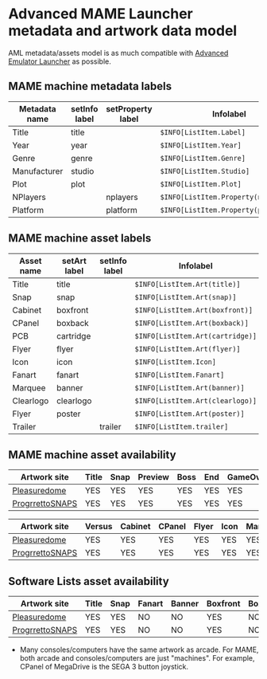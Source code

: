 # Advanced MAME Launcher metadata and artwork data model #

AML metadata/assets model is as much compatible with [Advanced Emulator Launcher] as possible.

[Advanced Emulator Launcher]: http://github.com/Wintermute0110/plugin.program.advanced.emulator.launcher/


## MAME machine metadata labels ##

| Metadata name | setInfo label | setProperty label | Infolabel                            |
|---------------|---------------|-------------------|--------------------------------------|
| Title         | title         |                   | `$INFO[ListItem.Label]`              |
| Year          | year          |                   | `$INFO[ListItem.Year]`               |
| Genre         | genre         |                   | `$INFO[ListItem.Genre]`              |
| Manufacturer  | studio        |                   | `$INFO[ListItem.Studio]`             |
| Plot          | plot          |                   | `$INFO[ListItem.Plot]`               |
| NPlayers      |               | nplayers          | `$INFO[ListItem.Property(nplayers)]` |
| Platform      |               | platform          | `$INFO[ListItem.Property(platform)]` |

## MAME machine asset labels ##

| Asset name | setArt label | setInfo label | Infolabel                        |
|------------|--------------|---------------|----------------------------------|
| Title      | title        |               | `$INFO[ListItem.Art(title)]`     |
| Snap       | snap         |               | `$INFO[ListItem.Art(snap)]`      |
| Cabinet    | boxfront     |               | `$INFO[ListItem.Art(boxfront)]`  |
| CPanel     | boxback      |               | `$INFO[ListItem.Art(boxback)]`   |
| PCB        | cartridge    |               | `$INFO[ListItem.Art(cartridge)]` |
| Flyer      | flyer        |               | `$INFO[ListItem.Art(flyer)]`     |
| Icon       | icon         |               | `$INFO[ListItem.Icon]`           |
| Fanart     | fanart       |               | `$INFO[ListItem.Fanart]`         |
| Marquee    | banner       |               | `$INFO[ListItem.Art(banner)]`    |
| Clearlogo  | clearlogo    |               | `$INFO[ListItem.Art(clearlogo)]` |
| Flyer      | poster       |               | `$INFO[ListItem.Art(poster)]`    |
| Trailer    |              | trailer       | `$INFO[ListItem.trailer]`        |

## MAME machine asset availability ##

| Artwork site      | Title | Snap  | Preview | Boss | End | GameOver | HowTo | Logo | Scores | Select |
|-------------------|-------|-------|---------|------|-----|----------|-------|------|--------|--------|
| [Pleasuredome]    |  YES  | YES   | YES     | YES  | YES |    YES   |  YES  | YES  |  YES   |  YES   |
| [ProgrrettoSNAPS] |  YES  | YES   | YES     | YES  | YES |    YES   |  YES  | YES  |  YES   |  YES   |


| Artwork site      | Versus | Cabinet | CPanel | Flyer  | Icon | Marquee | PCB | Manual | Trailer |
|-------------------|--------|---------|--------|--------|------|---------|-----|--------|---------|
| [Pleasuredome]    |  YES   |  YES    |  YES   |  YES   | YES  |   YES   | YES |  YES   |  YES    |
| [ProgrrettoSNAPS] |  YES   |  YES    |  YES   |  YES   | YES  |   YES   | YES |  YES   |  YES    |


## Software Lists asset availability ##

| Artwork site      |  Title | Snap | Fanart | Banner | Boxfront | Boxback  | Manual | Trailer | 
|-------------------|--------|------|--------|--------|----------|----------|--------|---------|
| [Pleasuredome]    |  YES   | YES  | NO     | NO     |   YES    |   NO     |  YES   | YES     |
| [ProgrrettoSNAPS] |  YES   | YES  | NO     | NO     |   YES    |   NO     |  YES   | YES     |

 * Many consoles/computers have the same artwork as arcade. For MAME, both arcade and
   consoles/computers are just "machines". For example, CPanel of MegaDrive is the 
   SEGA 3 button joystick.

[Pleasuredome]: http://www.pleasuredome.org.uk/
[ProgrrettoSNAPS]: http://www.progettosnaps.net
